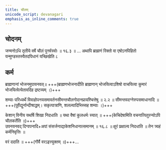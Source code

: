 ```yaml
---
title: चौलम्
unicode_script: devanagari
emphasis_as_inline_comments: true
---
```


## चोदनम्
जन्मनोऽधि तृतीये वर्षे चौलं पुनर्वस्वोः ॥ १६.३ ॥
… अथापि ब्राह्मणं रिक्तो वा एषोऽनपिहितो यन्मुण्डस्तस्यैतदपिधानं यच्छिखेति ८

## कर्म
ब्राह्मणानां भोजनमुपायनवत्॥ +++(ब्राह्मणभोजनादीति ब्राह्मणान् भोजयित्वाऽशिषो वाचयित्वा कुमारं भोजयित्वेत्येतावदिह द्रष्टव्यम् ।)+++

शम्याः परिध्यर्थे विवाहोपनयसमावर्तनसीमन्तचौलगोदानप्रायश्चित्तेषु ॥ २.२ ॥
सीमन्तवदग्नेरुपसमाधानादि ॥ +++(पूर्वेद्युर्नान्दीश्राद्धम्। सकृत्पात्राणि, शलल्यादिभिस्सह शम्याः ।)+++

केशान् विनीय यथर्षि शिखा निदधाति ॥ यथा वैषां कुलधर्मः स्यात् ॥ +++(केचिदेषामिति वचनात्पितुरन्योऽपि चौलकर्तेति ॥)+++  
उपनयनवद् दिग्वपनादि+अपां संसर्जनाद्याकेशनिधानात्समानम् ॥ १६.८ ॥ क्षुरं प्रक्षाल्य निदधाति ॥ तेन त्र्यहं कर्मनिवृत्तिः ॥

वरं ददाति ॥ +++(गौर्वै वरऽइत्त्युक्तम् ॥)+++…  
